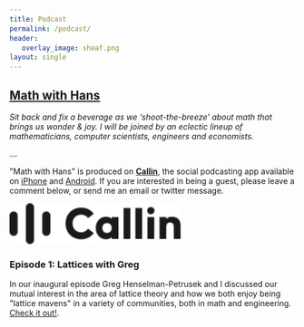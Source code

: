 ```yaml
---
title: Podcast
permalink: /podcast/
header: 
   overlay_image: sheaf.png
layout: single
---
```


## [Math with Hans](https://www.callin.com/show/math-with-hans-QXYjgyqmnx)

_Sit back and fix a beverage as we ‘shoot-the-breeze’ about math that brings us wonder & joy. I will be joined by an eclectic lineup of mathematicians, computer scientists, engineers and economists._

<img src="\images\math-with-hans.png" alt="podcast" style="zoom:20%;" />

"Math with Hans" is produced on [**Callin**](https://www.callin.com), the social podcasting app available on [iPhone](https://apps.apple.com/us/app/callin-social-podcasting/id1568011211) and [Android](https://play.google.com/store/apps/details?id=com.callin.project&hl=en_US&gl=US). If you are interested in being a guest, please leave a comment below, or send me an email or twitter message.

<img src="\images\callin.svg" alt="callin" style="zoom:150%;" />

### Episode 1: Lattices with Greg

In our inaugural episode Greg Henselman-Petrusek and I discussed our mutual interest in the area of lattice theory and how we both enjoy being "lattice mavens" in a variety of communities, both in math and engineering. [Check it out!](https://www.callin.com/episode/lattices-with-greg-kSlGoIedFD).

<!-- ### Episode 2: Persistence with Justin -->
